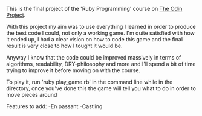 This is the final project of the 'Ruby Programming' course on [The Odin Project](https://www.theodinproject.com/courses/ruby-programming/lessons/ruby-final-project).

With this project my aim was to use everything I learned in order to produce the best code I could, not only a working game. I'm quite satisfied with how it ended up, I had a clear vision on how to code this game and the final result is very close to how I tought it would be.

Anyway I know that the code could be improved massively in terms of algorithms, readability, DRY-philosophy and more and I'll spend a bit of time trying to improve it before moving on with the course.

To play it, run 'ruby play_game.rb' in the command line while in the directory, once you've done this the game will tell you what to do in order to move pieces around

Features to add: 
-En passant
-Castling


